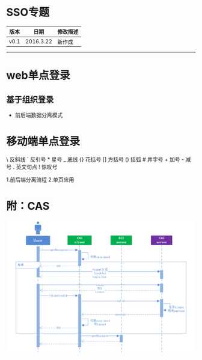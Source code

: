 SSO专题
===
|**版本**|日期|修改描述|
|:-:|:-:|:-|
|v0.1|2016.3.22|新作成|
---
# web单点登录
## 基于组织登录
- 前后端数据分离模式

# 移动端单点登录

\\   反斜线
\`   反引号
\*   星号
\_   底线
\{}  花括号
\[]  方括号
\()  括弧
\#   井字号
\+   加号
\-   减号
\.   英文句点
\!   惊叹号

1.前后端分离流程
2.单页应用


# 附：CAS
![](images/cassso.png)
